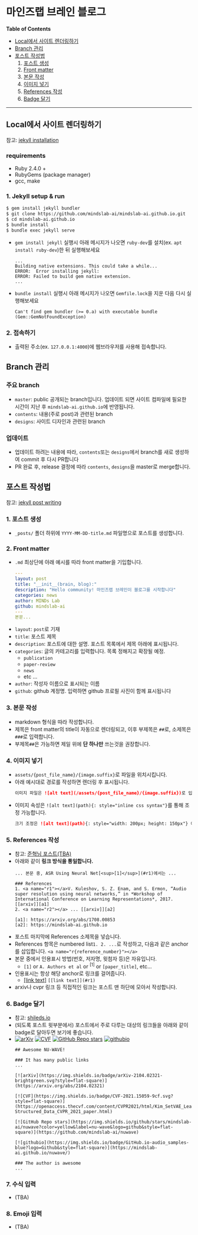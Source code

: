마인즈랩 브레인 블로그
===
**Table of Contents**
- [Local에서 사이트 렌더링하기](#local에서-사이트-렌더링하기)
- [Branch 관리](#branch-관리)
- [포스트 작성법](#포스트-작성법)
    1. [포스트 생성](#1-포스트-생성)
    2. [Front matter](#2-front-matter)
    3. [본문 작성](#3-본문-작성)
    4. [이미지 넣기](#4-이미지-넣기)
    5. [References 작성](#5-references-작성)
    6. [Badge 달기](#6-badge-달기)
---

## Local에서 사이트 렌더링하기
참고: [jekyll installation](https://jekyllrb.com/docs/installation/)

### requirements
- Ruby 2.4.0 +
- RubyGems (package manager)
- gcc, make

### 1. Jekyll setup & run
```bash
$ gem install jekyll bundler
$ git clone https://github.com/mindslab-ai/mindslab-ai.github.io.git
$ cd mindslab-ai.github.io
$ bundle install
$ bundle exec jekyll serve
```
  - `gem install jekyll` 실행시 아래 메시지가 나오면 `ruby-dev`를 설치(ex. `apt install ruby-dev`)한 뒤 실행해보세요
    ```
    ...
    Building native extensions. This could take a while...
    ERROR:  Error installing jekyll:
    ERROR: Failed to build gem native extension.
    ...
    ```
  - `bundle install` 실행시 아래 메시지가 나오면 `Gemfile.lock`을 지운 다음 다시 실행해보세요
    ```
    Can't find gem bundler (>= 0.a) with executable bundle (Gem::GemNotFoundException)
    ```

### 2. 접속하기
- 출력된 주소(ex. `127.0.0.1:4000`)에 웹브라우저를 사용해 접속합니다.


## Branch 관리
### 주요 branch
- `master`: public 공개되는 branch입니다. 업데이트 되면 사이트 컴파일에 필요한 시간이 지난 후 `mindslab-ai.github.io`에 반영됩니다.
- `contents`: 내용(주로 post)과 관련된 branch
- `designs`: 사이트 디자인과 관련된 branch

### 업데이트
- 업데이트 하려는 내용에 따라, `contents`또는 `designs`에서 branch를 새로 생성하여 commit 후 다시 PR합니다
- PR 완료 후, release 결정에 따라 `contents`, `designs`을 master로 merge합니다.

## 포스트 작성법
참고: [jekyll post writing](https://jekyllrb.com/docs/posts/)

### 1. 포스트 생성
- `_posts/` 폴더 하위에 `YYYY-MM-DD-title.md` 파일명으로 포스트를 생성합니다.

### 2. Front matter 
- `.md` 최상단에 아래 예시를 따라 front matter을 기입합니다.
  ```yaml
  ---
  layout: post
  title: "__init__(brain, blog):"
  description: "Hello community! 마인즈랩 브레인이 블로그를 시작합니다"
  categories: news
  author: MINDs Lab
  github: mindslab-ai
  ---
  본문...
  ```
- `layout`: `post`로 기재
- `title`: 포스트 제목
- `description`: 포스트에 대한 설명. 포스트 목록에서 제목 아래에 표시됩니다.
- `categories`: 글의 카테고리를 입력합니다. 목록 정해지고 확장될 예정.
  - `publication`
  - `paper-review`
  - `news`
  - etc ...
- `author`: 작성자 이름으로 표시되는 이름
- `github`: github 계정명. 입력하면 github 프로필 사진이 함께 표시됩니다

### 3. 본문 작성
- markdown 형식을 따라 작성합니다. 
- 제목은 front matter의 title이 자동으로 렌더링되고, 이후 부제목은 `##`로, 소제목은 `###`로 입력합니다. 
- 부제목`##`은 가능하면 제일 위에 **단 하나만** 쓰는것을 권장합니다. 

### 4. 이미지 넣기
- `assets/{post_file_name}/{image.suffix}`로 파일을 위치시킵니다.
- 아래 예시대로 경로를 작성하면 렌더링 후 표시됩니다.
    ```md
    이미지 파일은 ![alt text](/assets/{post_file_name}/{image.suffix})로 입력합니다.
    ```
- 이미지 속성은 `![alt text](path){: style="inline css syntax"}`를 통해 조정 가능합니다.
    ```md
    크기 조정은 ![alt text](path){: style="width: 200px; height: 150px"} 이렇게 합니다.
    ```

### 5. References 작성
- 참고: [준혁님 포스트(TBA)](/_posts/TBA.md)
- 아래와 같이 **링크 방식을 통일합니다.**
  ```
  ... 본문 중, ASR Using Neural Net[<sup>[1]</sup>](#r1)에서는 ...

  ### References
  1. <a name="r1"></a>V. Kuleshov, S. Z. Enam, and S. Ermon, “Audio super resolution using neural networks,” in *Workshop of International Conference on Learning Representations*, 2017. [[arxiv]][a1] 
  2. <a name="r2"></a> ... [[arxiv]][a2]

  [a1]: https://arxiv.org/abs/1708.00853
  [a2]: https://mindslab-ai.github.io 
  ```
- 포스트 마지막에 References 소제목을 넣습니다.
- References 항목은 numbered list`1. 2. ...`로 작성하고, 다음과 같은 anchor를 삽입합니다. `<a name="r{reference_number}"></a>`
- 본문 중에서 인용표시 방법(번호, 저자명, 윗첨자 등)은 자유입니다.
  - `[1]` or `A. Authors et al` or <sup>[1]</sup> or `[paper_title]`, etc...
- 인용표시는 항상 해당 anchor로 링크를 걸어줍니다.
  - [[link text]](#r1) `[[link text]](#r1)` 
- arxiv나 cvpr 링크 등 직접적인 링크는 포스트 맨 하단에 모아서 작성합니다.

### 6. Badge 달기
- 참고: [shileds.io](https://shields.io)
- (되도록 포스트 윗부분에서) 포스트에서 주로 다루는 대상의 링크들을 아래와 같이 badge로 달아두면 보기에 좋습니다.
- [![arXiv](https://img.shields.io/badge/arXiv-2104.02321-brightgreen.svg?style=flat-square)](https://arxiv.org/abs/2104.02321) 
[![CVF](https://img.shields.io/badge/CVF-2021.15059-9cf.svg?style=flat-square)](https://openaccess.thecvf.com/content/CVPR2021/html/Kim_SetVAE_Learning_Hierarchical_Composition_for_Generative_Modeling_of_Set-Structured_Data_CVPR_2021_paper.html)
[![GitHub Repo stars](https://img.shields.io/github/stars/mindslab-ai/nuwave?color=yellow&label=nu-wave&logo=github&style=flat-square)](https://github.com/mindslab-ai/nuwave)
[![githubio](https://img.shields.io/badge/GitHub.io-audio_samples-blue?logo=Github&style=flat-square)](https://mindslab-ai.github.io/nuwave/)
  ```
  ## Awesome NU-WAVE!

  ### It has many public links
  ...

  [![arXiv](https://img.shields.io/badge/arXiv-2104.02321-brightgreen.svg?style=flat-square)](https://arxiv.org/abs/2104.02321)

  [![CVF](https://img.shields.io/badge/CVF-2021.15059-9cf.svg?style=flat-square)](https://openaccess.thecvf.com/content/CVPR2021/html/Kim_SetVAE_Learning_Hierarchical_Composition_for_Generative_Modeling_of_Set-Structured_Data_CVPR_2021_paper.html)

  [![GitHub Repo stars](https://img.shields.io/github/stars/mindslab-ai/nuwave?color=yellow&label=nu-wave&logo=github&style=flat-square)](https://github.com/mindslab-ai/nuwave)

  [![githubio](https://img.shields.io/badge/GitHub.io-audio_samples-blue?logo=Github&style=flat-square)](https://mindslab-ai.github.io/nuwave/)

  ### The author is awesome
  ...
  ```

### 7. 수식 입력
- (TBA)

### 8. Emoji 입력
- (TBA)
